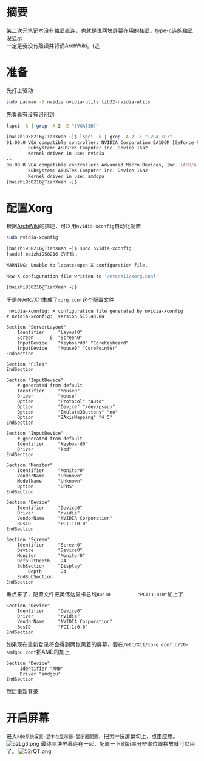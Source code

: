 #
# 摘要
某二次元笔记本没有独显直连，也就是说两块屏幕在用的核显，type-c连的独显没显示  
一定是我没有熟读并背诵ArchWiki。(逃
# 准备
先打上驱动
```bash
sudo pacman -S nvidia nvidia-utils lib32-nvidia-utils
```
先看看有没有识别到
```bash
lspci -k | grep -A 2 -E "(VGA|3D)"
```
```bash
[baizhi958216@TianXuan ~]$ lspci -k | grep -A 2 -E "(VGA|3D)"
01:00.0 VGA compatible controller: NVIDIA Corporation GA106M [GeForce RTX 3060 Mobile / Max-Q] (rev a1)
        Subsystem: ASUSTeK Computer Inc. Device 16a2
        Kernel driver in use: nvidia
--
06:00.0 VGA compatible controller: Advanced Micro Devices, Inc. [AMD/ATI] Cezanne (rev c5)
        Subsystem: ASUSTeK Computer Inc. Device 16a2
        Kernel driver in use: amdgpu
[baizhi958216@TianXuan ~]$ 
```
# 配置Xorg
根据[ArchWiki](https://wiki.archlinux.org/title/NVIDIA#Installation)的描述，可以用```nvidia-xconfig```自动化配置
```bash
sudo nvidia-xconfig
```
```bash
[baizhi958216@TianXuan ~]$ sudo nvidia-xconfig
[sudo] baizhi958216 的密码：

WARNING: Unable to locate/open X configuration file.

New X configuration file written to '/etc/X11/xorg.conf'

[baizhi958216@TianXuan ~]$ 
```
于是在/etc/X11生成了```xorg.conf```这个配置文件
```
 nvidia-xconfig: X configuration file generated by nvidia-xconfig
# nvidia-xconfig:  version 515.43.04

Section "ServerLayout"
    Identifier     "Layout0"
    Screen      0  "Screen0"
    InputDevice    "Keyboard0" "CoreKeyboard"
    InputDevice    "Mouse0" "CorePointer"
EndSection

Section "Files"
EndSection

Section "InputDevice"
    # generated from default
    Identifier     "Mouse0"
    Driver         "mouse"
    Option         "Protocol" "auto"
    Option         "Device" "/dev/psaux"
    Option         "Emulate3Buttons" "no"
    Option         "ZAxisMapping" "4 5"
EndSection

Section "InputDevice"
    # generated from default
    Identifier     "Keyboard0"
    Driver         "kbd"
EndSection

Section "Monitor"
    Identifier     "Monitor0"
    VendorName     "Unknown"
    ModelName      "Unknown"
    Option         "DPMS"
EndSection

Section "Device"
    Identifier     "Device0"
    Driver         "nvidia"
    VendorName     "NVIDIA Corporation"
    BusID          "PCI:1:0:0"
EndSection

Section "Screen"
    Identifier     "Screen0"
    Device         "Device0"
    Monitor        "Monitor0"
    DefaultDepth    24
    SubSection     "Display"
        Depth       24
    EndSubSection
EndSection
```
重点来了，配置文件把英伟达显卡总线```BusID          "PCI:1:0:0"```加上了
```
Section "Device"
    Identifier     "Device0"
    Driver         "nvidia"
    VendorName     "NVIDIA Corporation"
    BusID          "PCI:1:0:0"
EndSection
```
如果现在重新登录将会得到两张黑着的屏幕，要在```/etc/X11/xorg.conf.d/20-amdgpu.conf```把AMD的加上
```
Section "Device"
     Identifier "AMD"
     Driver "amdgpu"
EndSection
```
然后重新登录
# 开启屏幕
进入```kde系统设置-显卡与显示器-显示器配置```，把另一快屏幕勾上，点击应用。
![52Lg3.png](https://s1.328888.xyz/2022/05/30/52Lg3.png)
最终三块屏幕连在一起，配置一下刷新率分辨率位置摆放就可以用了。
![52rQT.png](https://s1.328888.xyz/2022/05/30/52rQT.png)